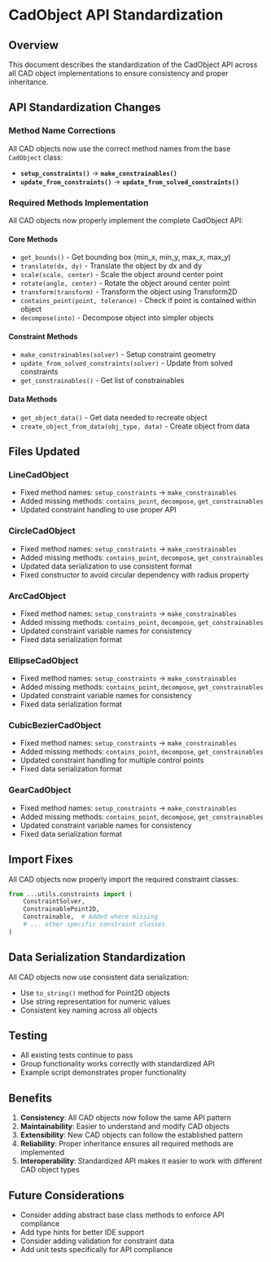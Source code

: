 # CadObject API Standardization

## Overview

This document describes the standardization of the CadObject API across all CAD object implementations to ensure consistency and proper inheritance.

## API Standardization Changes

### Method Name Corrections

All CAD objects now use the correct method names from the base `CadObject` class:

- **`setup_constraints()`** → **`make_constrainables()`**
- **`update_from_constraints()`** → **`update_from_solved_constraints()`**

### Required Methods Implementation

All CAD objects now properly implement the complete CadObject API:

#### Core Methods
- `get_bounds()` - Get bounding box (min_x, min_y, max_x, max_y)
- `translate(dx, dy)` - Translate the object by dx and dy
- `scale(scale, center)` - Scale the object around center point
- `rotate(angle, center)` - Rotate the object around center point
- `transform(transform)` - Transform the object using Transform2D
- `contains_point(point, tolerance)` - Check if point is contained within object
- `decompose(into)` - Decompose object into simpler objects

#### Constraint Methods
- `make_constrainables(solver)` - Setup constraint geometry
- `update_from_solved_constraints(solver)` - Update from solved constraints
- `get_constrainables()` - Get list of constrainables

#### Data Methods
- `get_object_data()` - Get data needed to recreate object
- `create_object_from_data(obj_type, data)` - Create object from data

## Files Updated

### LineCadObject
- Fixed method names: `setup_constraints` → `make_constrainables`
- Added missing methods: `contains_point`, `decompose`, `get_constrainables`
- Updated constraint handling to use proper API

### CircleCadObject
- Fixed method names: `setup_constraints` → `make_constrainables`
- Added missing methods: `contains_point`, `decompose`, `get_constrainables`
- Updated data serialization to use consistent format
- Fixed constructor to avoid circular dependency with radius property

### ArcCadObject
- Fixed method names: `setup_constraints` → `make_constrainables`
- Added missing methods: `contains_point`, `decompose`, `get_constrainables`
- Updated constraint variable names for consistency
- Fixed data serialization format

### EllipseCadObject
- Fixed method names: `setup_constraints` → `make_constrainables`
- Added missing methods: `contains_point`, `decompose`, `get_constrainables`
- Updated constraint variable names for consistency
- Fixed data serialization format

### CubicBezierCadObject
- Fixed method names: `setup_constraints` → `make_constrainables`
- Added missing methods: `contains_point`, `decompose`, `get_constrainables`
- Updated constraint handling for multiple control points
- Fixed data serialization format

### GearCadObject
- Fixed method names: `setup_constraints` → `make_constrainables`
- Added missing methods: `contains_point`, `decompose`, `get_constrainables`
- Updated constraint variable names for consistency
- Fixed data serialization format

## Import Fixes

All CAD objects now properly import the required constraint classes:

```python
from ...utils.constraints import (
    ConstraintSolver,
    ConstrainablePoint2D,
    Constrainable,  # Added where missing
    # ... other specific constraint classes
)
```

## Data Serialization Standardization

All CAD objects now use consistent data serialization:

- Use `to_string()` method for Point2D objects
- Use string representation for numeric values
- Consistent key naming across all objects

## Testing

- All existing tests continue to pass
- Group functionality works correctly with standardized API
- Example script demonstrates proper functionality

## Benefits

1. **Consistency**: All CAD objects now follow the same API pattern
2. **Maintainability**: Easier to understand and modify CAD objects
3. **Extensibility**: New CAD objects can follow the established pattern
4. **Reliability**: Proper inheritance ensures all required methods are implemented
5. **Interoperability**: Standardized API makes it easier to work with different CAD object types

## Future Considerations

- Consider adding abstract base class methods to enforce API compliance
- Add type hints for better IDE support
- Consider adding validation for constraint data
- Add unit tests specifically for API compliance 
